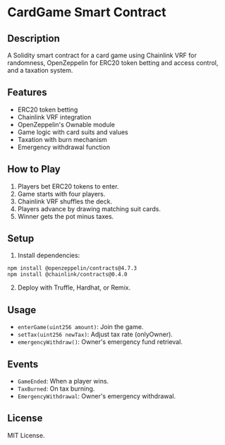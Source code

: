 # CardGame Smart Contract

## Description

A Solidity smart contract for a card game using Chainlink VRF for randomness, OpenZeppelin for ERC20 token betting and access control, and a taxation system.

## Features

- ERC20 token betting
- Chainlink VRF integration
- OpenZeppelin's Ownable module
- Game logic with card suits and values
- Taxation with burn mechanism
- Emergency withdrawal function

## How to Play

1. Players bet ERC20 tokens to enter.
2. Game starts with four players.
3. Chainlink VRF shuffles the deck.
4. Players advance by drawing matching suit cards.
5. Winner gets the pot minus taxes.

## Setup

1. Install dependencies:
```shell
npm install @openzeppelin/contracts@4.7.3
npm install @chainlink/contracts@0.4.0
```
2. Deploy with Truffle, Hardhat, or Remix.

## Usage

- `enterGame(uint256 amount)`: Join the game.
- `setTax(uint256 newTax)`: Adjust tax rate (onlyOwner).
- `emergencyWithdraw()`: Owner's emergency fund retrieval.

## Events

- `GameEnded`: When a player wins.
- `TaxBurned`: On tax burning.
- `EmergencyWithdrawal`: Owner's emergency withdrawal.

## License

MIT License.


